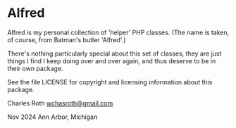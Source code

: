 # Alfred
Alfred is my personal collection of 'helper' PHP classes.
(The name is taken, of course, from Batman's butler 'Alfred'.)

There's nothing particularly special about this set of classes,
they are just things I find I keep doing over and over again,
and thus deserve to be in their own package.

See the file LICENSE for copyright and licensing information
about this package.

Charles Roth
wchasroth@gmail.com

Nov 2024
Ann Arbor, Michigan
